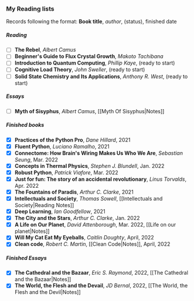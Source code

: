 ### My Reading lists
Records following the format: **Book title**, *author*, (status), finished date

##### Reading 
- [ ] **The Rebel**, *Albert Camus*
- [ ] **Beginner's Guide to Flux Crystal Growth**, *Makoto Tachibana*
- [ ] **Introduction to Quantum Computing**, *Phillip Kaye*, (ready to start)
- [ ] **Cognitive Load Theory**, *John Sweller*, (ready to start)
- [ ] **Solid State Chemistry and Its Applications**, *Anthony R. West*, (ready to start)

##### Essays
- [ ] **Myth of Sisyphus**, *Albert Camus*, [[Myth Of Sisyphus|Notes]]

##### Finished books
- [x] **Practices of the Python Pro**, *Dane Hillard*, 2021
- [x] **Fluent Python**, *Luciano Ramalho*, 2021
- [x] **Connectome: How Brain's Wiring Makes Us Who We Are**, *Sebastian Seung*, Mar. 2022
- [x] **Concepts in Thermal Physics**, *Stephen J. Blundell*, Jan. 2022
- [x] **Robust Python**, *Patrick Viafore*, Mar. 2022
- [x] **Just for fun: The story of an accidental revolutionary**, *Linus Torvalds*, Apr. 2022
- [x] **The Fountains of Paradis**, *Arthur C. Clarke*, 2021
- [x] **Intellectuals and Society**, *Thomas Sowell*, [[Intellectuals and Society|Reading Notes]]
- [x] **Deep Learning**, *Ian Goodfellow*, 2021
- [x] **The City and the Stars**, *Arthur C. Clarke*, Jan. 2022
- [x] **A Life on Our Planet**, *David Attenborough*, Mar. 2022, [[Life on our planet|Notes]]
- [x] **Will My Cat Eat My Eyeballs**, *Caitlin Doughty*, April, 2022
- [x] **Clean code**, *Robert C. Martin*, [[Clean Code|Notes]], April, 2022

##### Finished Essays
- [x] **The Cathedral and the Bazaar**, *Eric S. Raymond*, 2022, [[The Cathedral and the Bazaar|Notes]]
- [x] **The World, the Flesh and the Devail**, *JD Bernal*, 2022, [[The World, the Flesh and the Devil|Notes]]